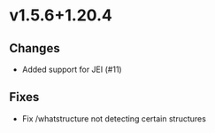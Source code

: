 # v1.5.6+1.20.4

## Changes

- Added support for JEI (#11)

## Fixes

- Fix /whatstructure not detecting certain structures